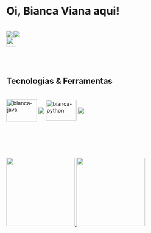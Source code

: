 <br>

<h1> Oi, Bianca Viana aqui! </h1>

<br>

<div> 
  <a href = "mailto:bvitoriaviana@gmail.com"> <img align="left" src="https://img.icons8.com/cute-clipart/64/000000/gmail.png" /> </a> 
  <a href="https://www.linkedin.com/in/biancviana/" target="_blank"> <img src="https://img.icons8.com/cute-clipart/64/000000/linkedin.png"/> </a>
</div>

<div>
  <a href="https://www.linkedin.com/in/biancviana/" target="_blank"> <img height= "26" src= "https://img.shields.io/badge/LinkedIn-0077B5?style=for-the-badge&logo=linkedin&logoColor=white" /> </a> 
</div>


<br><br>

<h2> Tecnologias & Ferramentas </h2>

<div style="display: inline_block"><br>
  <img align="center" alt="bianca-java" height="60" width="80" src="https://cdn.jsdelivr.net/gh/devicons/devicon/icons/java/java-original-wordmark.svg"/>
  <img align="center" src="https://img.icons8.com/officel/40/000000/java-eclipse.png"/>
 
  
  <img align="center" alt="bianca-python" height="55" width="80" src="https://cdn.jsdelivr.net/gh/devicons/devicon/icons/python/python-original-wordmark.svg"/>
  <img align="center" src="https://img.icons8.com/color/48/000000/visual-studio-code-2019.png"/>
</div>

<br><br><br>

##
<div>
  <a href="https://github.com/biancviana">
  <img height="180em" src="https://github-readme-stats.vercel.app/api?username=biancviana&show_icons=true&theme=tokyonight&include_all_commits=true&count_private=true"/>
  <img height="180em" src="https://github-readme-stats.vercel.app/api/top-langs/?username=biancviana&layout=compact&langs_count=7&theme=tokyonight"/>
    
</div>
